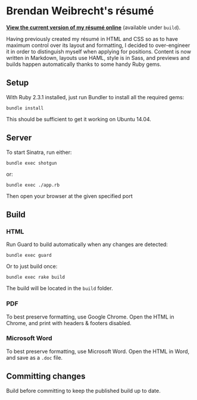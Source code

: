 # Brendan Weibrecht's résumé

**[View the current version of my résumé online][html build]** (available under `build`).

Having previously created my résumé in HTML and CSS so as to have maximum control over its layout and formatting, I decided to over-engineer it in order to distinguish myself when applying for positions. Content is now written in Markdown, layouts use HAML, style is in Sass, and previews and builds happen automatically thanks to some handy Ruby gems.

## Setup

With Ruby 2.3.1 installed, just run Bundler to install all the required gems:

	bundle install

This should be sufficient to get it working on Ubuntu 14.04.

## Server

To start Sinatra, run either:

	bundle exec shotgun

or:

	bundle exec ./app.rb

Then open your browser at the given specified port

## Build

### HTML

Run Guard to build automatically when any changes are detected:

	bundle exec guard

Or to just build once:

	bundle exec rake build

The build will be located in the `build` folder.

### PDF

To best preserve formatting, use Google Chrome. Open the HTML in Chrome, and print with headers & footers disabled.

### Microsoft Word

To best preserve formatting, use Microsoft Word. Open the HTML in Word, and save as a `.doc` file.

## Committing changes

Build before committing to keep the published build up to date.

[html build]: http://htmlpreview.github.com/?https://github.com/ZimbiX/brendan-weibrecht-resume/blob/master/build/brendan-weibrecht-resume.html